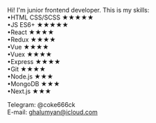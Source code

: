 Hi! I'm junior frontend developer. 
This is my skills:  
•HTML CSS/SCSS ★★★★★\
•JS ES6+ ★★★★★\
•React ★★★★\
•Redux ★★★★\
•Vue ★★★★\
•Vuex ★★★★\
•Express ★★★★\
•Git ★★★★\
•Node.js ★★★\
•MongoDB ★★★\
•Next.js ★★★

Telegram: @coke666ck  
E-mail: ghalumyan@icloud.com  	

